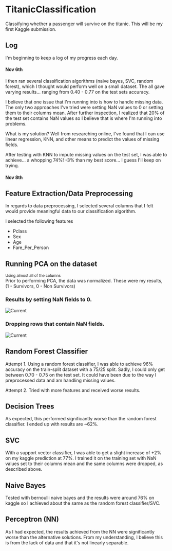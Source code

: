 # TitanicClassification
Classifying whether a passenger will survive on the titanic. This will be my first Kaggle submission.

## Log
I'm beginning to keep a log of my progress each day.
#### Nov 6th
I then ran several classification algorithms (naive bayes, SVC, random forest), which I thought would perform well on a small dataset. The all gave varying results... ranging from 0.40 - 0.77 on the test sets accuracy.

I believe that one issue that I'm running into is how to handle missing data. The only two approaches I've tried were setting NaN values to 0 or setting them to their columns mean. After further inspection, I realized that 20% of the test set contains NaN values so I believe that is where I'm running into problems.

What is my solution? Well from researching online, I've found that I can use linear regression, KNN, and other means to predict the values of missing fields.

After testing with KNN to impute missing values on the test set, I was able to achieve... a whopping 74%! -3% than my best score... I guess I'll keep on trying.

#### Nov 8th



## Feature Extraction/Data Preprocessing
In regards to data preprocessing, I selected several columns that I felt would provide meaningful data to our classification algorithm.

I selected the following features
* Pclass
* Sex
* Age
* Fare_Per_Person


## Running PCA on the dataset
<sub>Using almost all of the columns</sub><br>
Prior to performing PCA, the data was normalized.
These were my results, (1 - Survivors, 0 - Non Survivors)

<p align="center">
  <h3>Results by setting NaN fields to 0.</h3>
  <img src="https://i.imgur.com/B1AAM9B.png" alt="Current"/>
</p>
<p align="center">
  <h3>Dropping rows that contain NaN fields.</h3>
  <img src="https://i.imgur.com/GhERVSc.png" alt="Current"/>
</p>


## Random Forest Classifier
Attempt 1.
Using a random forest classifier, I was able to achieve 96% accuracy on the train-split dataset with a 75/25 split. Sadly, I could only get between 0.70 - 0.75 on the test set. It could have been due to the way I preprocessed data and am handling missing values.

Attempt 2.
Tried with more features and received worse results.

## Decision Trees
As expected, this performed significantly worse than the random forest classifier. I ended up with results are ~62%.

## SVC
With a support vector classifier, I was able to get a slight increase of +2% on my kaggle prediction at 77%. I trained it on the training set with NaN values set to their columns mean and the same columns were dropped, as described above.

## Naive Bayes
Tested with bernoulli naive bayes and the results were around 76% on kaggle so I achieved about the same as the random forest classifier/SVC.

## Perceptron (NN)
As I had expected, the results achieved from the NN were significantly worse than the alternative solutions. From my understanding, I believe this is from the lack of data and that it's not linearly separable.
